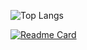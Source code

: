 ![Top Langs](https://github-readme-stats.vercel.app/api/top-langs/?username=WambuiGrace&hide_progress=true)

[![Readme Card](https://github-readme-stats.vercel.app/api/pin/?username=WambuiGrace&repo=github-readme-stats)](https://github.com/WambuiGrace/github-readme-stats)

